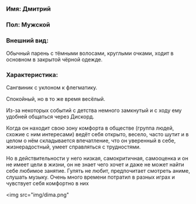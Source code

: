 ### Имя: Дмитрий

### Пол: Мужской

### Внешний вид: 
Обычный парень с тёмными волосами, круглыми очками, ходит в основном в закрытой чёрной одежде.



### Характеристика:
Сангвиник с уклоном к флегматику.

Спокойный, но в то же время весёлый.

Из-за некоторых событий c детства немного замкнутый и с ходу ему удобней общаться через Дискорд. 

Когда он находит свою зону комфорта в обществе (группа людей, схожие с ним интересами) ведёт себя открыто, весело, часто шутит и в целом о нём складывается впечатление, что он уверенный в себе, жизнерадостный, умеет справляться с трудностями.

Но в действительности у него низкая, самокритичная, самооценка и он не имеет цели в жизни, он не знает чего хочет и даже не может найти себе любимое занятие. Гулять не любит, предпочитает смотреть аниме, слушать музыку. Очень много времени потратил в разных играх и чувствует себя комфортно в них

<img src="img/dima.png"</img>